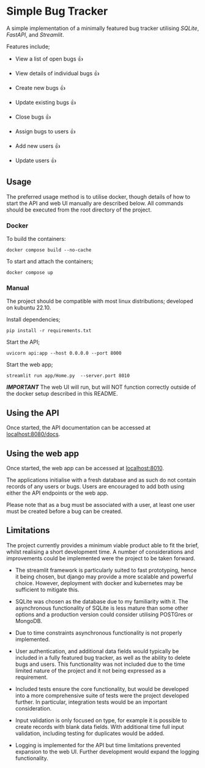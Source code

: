 
# Simple Bug Tracker 

A simple implementation of a minimally featured bug tracker utilising *SQLite*, *FastAPI*, and *Streamlit*.

Features include;

* View a list of open bugs :thumbsup:

* View details of individual bugs :thumbsup:

* Create new bugs :thumbsup:

* Update existing bugs :thumbsup:

* Close bugs :thumbsup:

* Assign bugs to users :thumbsup:

* Add new users :thumbsup:

* Update users :thumbsup:

## Usage

The preferred usage method is to utilise docker, though details of how to start the API and web UI manually are described below. All commands should be executed from the root directory of the project.

### Docker

To build the containers:

```
docker compose build --no-cache
```

To start and attach the containers;

```
docker compose up
```


### Manual 

The project should be compatible with most linux distributions; developed on kubuntu 22.10.

Install dependencies;
```
pip install -r requirements.txt
```

Start the API;
```
uvicorn api:app --host 0.0.0.0 --port 8000
```

Start the web app;
```
streamlit run app/Home.py  --server.port 8010 
```

***IMPORTANT*** The web UI will run, but will NOT function correctly outside of the docker setup described in this README.


## Using the API

Once started, the API documentation can be accessed at [localhost:8080/docs](localhost:8080/docs).

## Using the web app

Once started, the web app can be accessed at [localhost:8010](localhost:8010).

The applications initialise with a fresh database and as such do not contain records of any users or bugs. Users are encouraged to add both using either the API endpoints or the web app.

Please note that as a bug must be associated with a user, at least one user must be created before a bug can be created.

## Limitations

The project currently provides a minimum viable product able to fit the brief, whilst realising a short development time. A number of considerations and improvements could be implemented were the project to be taken forward.

* The streamlit framework is particularly suited to fast prototyping, hence it being chosen, but django may provide a more scalable and powerful choice. However, deployment with docker and kubernetes may be sufficient to mitigate this.

* SQLite was chosen as the database due to my familiarity with it. The asynchronous functionality of SQLite is less mature than some other options and a production version could consider utilising POSTGres or MongoDB.

* Due to time constraints asynchronous functionality is not properly implemented.

* User authentication, and additional data fields would typically be included in a fully featured bug tracker, as well as the ability to delete bugs and users. This functionality was not included due to the time limited nature of the project and it not being expressed as a requirement.

* Included tests ensure the core functionality, but would be developed into a more comprehensive suite of tests were the project developed further. In particular, integration tests would be an important consideration.

* Input validation is only focused on type, for example it is possible to create records with blank data fields. With additional time full input validation, including testing for duplicates would be added.

* Logging is implemented for the API but time limitations prevented expansion to the web UI. Further development would expand the logging functionality.